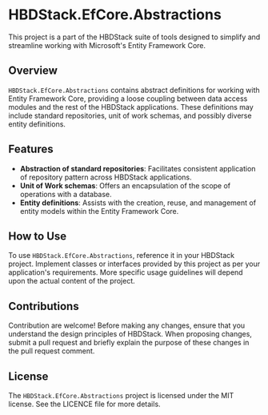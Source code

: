 # HBDStack.EfCore.Abstractions

This project is a part of the HBDStack suite of tools designed to simplify and streamline working with Microsoft's Entity Framework Core.

## Overview
`HBDStack.EfCore.Abstractions` contains abstract definitions for working with Entity Framework Core, providing a loose coupling between data access modules and the rest of the HBDStack applications. These definitions may include standard repositories, unit of work schemas, and possibly diverse entity definitions.

## Features

- **Abstraction of standard repositories**: Facilitates consistent application of repository pattern across HBDStack applications.
- **Unit of Work schemas**: Offers an encapsulation of the scope of operations with a database.
- **Entity definitions**: Assists with the creation, reuse, and management of entity models within the Entity Framework Core.

## How to Use
To use `HBDStack.EfCore.Abstractions`, reference it in your HBDStack project. Implement classes or interfaces provided by this project as per your application's requirements. More specific usage guidelines will depend upon the actual content of the project.

## Contributions
Contribution are welcome! Before making any changes, ensure that you understand the design principles of HBDStack. When proposing changes, submit a pull request and briefly explain the purpose of these changes in the pull request comment.

## License
The `HBDStack.EfCore.Abstractions` project is licensed under the MIT license. See the LICENCE file for more details.